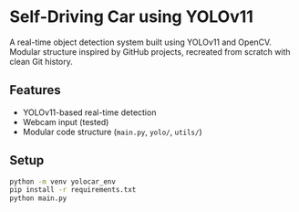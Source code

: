 # Self-Driving Car using YOLOv11

A real-time object detection system built using YOLOv11 and OpenCV.  
Modular structure inspired by GitHub projects, recreated from scratch with clean Git history.

## Features
- YOLOv11-based real-time detection
- Webcam input (tested)
- Modular code structure (`main.py`, `yolo/`, `utils/`)

## Setup
```bash
python -m venv yolocar_env
pip install -r requirements.txt
python main.py
